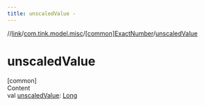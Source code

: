 ```yaml
---
title: unscaledValue -
---
```

//[link](../../index.md)/[com.tink.model.misc](../index.md)/[[common]ExactNumber](index.md)/[unscaledValue](unscaled-value.md)



# unscaledValue  
[common]  
Content  
val [unscaledValue](unscaled-value.md): [Long](https://kotlinlang.org/api/latest/jvm/stdlib/kotlin/-long/index.html)  



